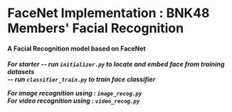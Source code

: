 # FaceNet Implementation : BNK48 Members' Facial Recognition

#### A Facial Recognition model based on FaceNet

  

***For starter 
-- run ```initializer.py``` to locate and embed face from training datasets\
-- run ```classifier_train.py``` to train face classifier***



***For image recognition using : ```image_recog.py```\
For video recognition using : ```video_recog.py```***

 